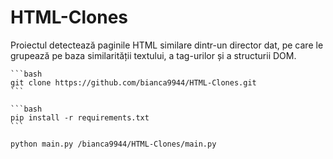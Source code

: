 # HTML-Clones

Proiectul detectează paginile HTML similare dintr-un director dat, pe care le grupează pe baza similarității textului, a tag-urilor și a structurii DOM.


    ```bash
    git clone https://github.com/bianca9944/HTML-Clones.git
    ```
    
    ```bash
    pip install -r requirements.txt
    ```

```bash
python main.py /bianca9944/HTML-Clones/main.py

